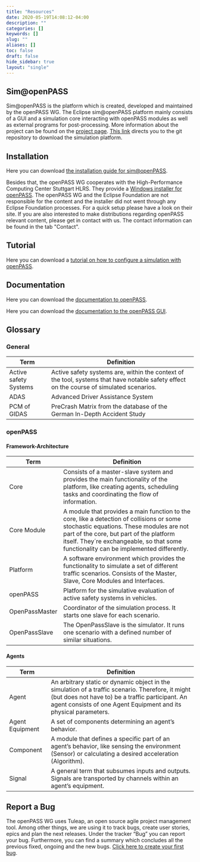 ```yaml
---
title: "Resources"
date: 2020-05-19T14:08:12-04:00
description: ""
categories: []
keywords: []
slug: ""
aliases: []
toc: false
draft: false
hide_sidebar: true
layout: "single"
---
```


## Sim@openPASS

Sim@openPASS is the platform which is created, developed and maintained by the openPASS WG. The Eclipse sim@openPASS platform mainly consists of a GUI and a simulation core interacting with openPASS modules as well as external programs for post-processing. More information about the project can be found on the <ins>[project page](https://projects.eclipse.org/projects/technology.simopenpass)</ins>. <ins>[This link](https://git.eclipse.org/r/plugins/gitiles/simopenpass/simopenpass/)</ins> directs you to the git repository to download the simulation platform.

## Installation

Here you can download <ins>[the installation guide for sim@openPASS](osi_world_set_up.pdf)</ins>.

Besides that, the openPASS WG cooperates with the High-Performance Computing Center Stuttgart HLRS. They provide a <ins>[Windows installer for openPASS](https://fs.hlrs.de/projects/covise/support/download/openPASS/)</ins>. The openPASS WG and the Eclipse Foundation are not responsible for the content and the installer did not went through any Eclipse Foundation processes. For a quick setup please have a look on their site. If you are also interested to make distributions regarding openPASS relevant content, please get in contact with us. The contact information can be found in the tab "Contact".

## Tutorial

Here you can download a <ins>[tutorial on how to configure a simulation with openPASS](tutorial_openpass_gui.pdf)</ins>.

## Documentation

Here you can download the <ins>[documentation to openPASS](openpass_function_docu.chm)</ins>.

Here you can download the <ins>[documentation to the openPASS GUI](documentation.chm)</ins>.

## Glossary  
### General  

|Term                 |Definition|
|---------------------|---|
|Active safety Systems|Active safety systems are, within the context of the tool, systems that have notable safety effect on the course of simulated scenarios.|
|ADAS                 |Advanced Driver Assistance System|
|PCM of GIDAS         |PreCrash Matrix from the database of the German In-Depth Accident Study|

### openPASS
#### Framework-Architecture  

|Term          |Definition|
|--------------|---|
|Core          |Consists of a master-slave system and provides the main functionality of the platform, like creating agents, scheduling tasks and coordinating the flow of information.|
|Core Module   |A module that provides a main function to the core, like a detection of collisions or some stochastic equations. These modules are not part of the core, but part of the platform itself. They´re exchangeable, so that some functionality can be implemented differently.|
|Platform      |A software environment which provides the functionality to simulate a set of different traffic scenarios. Consists of the Master, Slave, Core Modules and Interfaces.|
|openPASS      |Platform for the simulative evaluation of active safety systems in vehicles.|
|OpenPassMaster|Coordinator of the simulation process. It starts one slave for each scenario.|
|OpenPassSlave |The OpenPassSlave is the simulator. It runs one scenario with a defined number of similar situations.|


#### Agents  

|Term           |Definition|
|---------------|---|
|Agent          |An arbitrary static or dynamic object in the simulation of a traffic scenario. Therefore, it might (but does not have to) be a traffic participant. An agent consists of one Agent Equipment and its physical parameters.|
|Agent Equipment|A set of components determining an agent’s behavior.|
|Component      |A module that defines a specific part of an agent’s behavior, like sensing the environment (Sensor) or calculating a desired acceleration (Algorithm).|
|Signal         |A general term that subsumes inputs and outputs. Signals are transported by channels within an agent’s equipment.|

## Report a Bug

The openPASS WG uses Tuleap, an open source agile project management tool. Among other things, we are using it to track bugs, create user stories, epics and plan the next releases. Under the tracker “Bug” you can report your bug. Furthermore, you can find a summary which concludes all the previous fixed, ongoing and the new bugs. <ins>[Click here to create your first bug](https://tuleap.eclipse.org/plugins/tracker/?tracker=112)</ins>.
